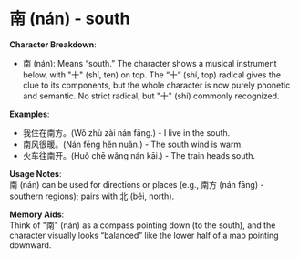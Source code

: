 # **南 (nán) - south**

**Character Breakdown**:  
- 南 (nán): Means “south.” The character shows a musical instrument below, with "十" (shí, ten) on top. The “十” (shí, top) radical gives the clue to its components, but the whole character is now purely phonetic and semantic. No strict radical, but "十" (shí) commonly recognized.

**Examples**:  
- 我住在南方。(Wǒ zhù zài nán fāng.) - I live in the south.  
- 南风很暖。(Nán fēng hěn nuǎn.) - The south wind is warm.  
- 火车往南开。(Huǒ chē wǎng nán kāi.) - The train heads south.

**Usage Notes**:  
南 (nán) can be used for directions or places (e.g., 南方 (nán fāng) - southern regions); pairs with 北 (běi, north).

**Memory Aids**:  
Think of "南" (nán) as a compass pointing down (to the south), and the character visually looks “balanced” like the lower half of a map pointing downward.